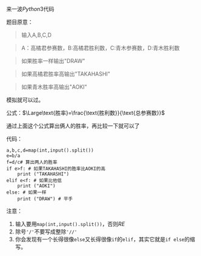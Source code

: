 来一波$Python3$代码

题目原意：
> 输入A,B,C,D

> A：高橘君参赛数，B:高橘君胜利数，C:青木参赛数，D:青木胜利数

> 如果胜率一样输出"DRAW"

> 如果高橘君胜率高输出"TAKAHASHI"

> 如果青木胜率高输出"AOKI"

模拟就可以过。

公式：$\Large\text{胜率}=\frac{\text{胜利数}}{\text{总参赛数}}$

通过上面这个公式算出俩人的胜率，再比较一下就可以了

代码：
```
a,b,c,d=map(int,input().split())
e=b/a
f=d/c# 算出两人的胜率
if e>f: # 如果TAKAHASHI的胜率比AOKI的高
    print ("TAKAHASHI")
elif e<f: # 如果比他低
    print ("AOKI")
else: # 如果一样
    print ("DRAW") # 平手
```
注意：
1. 输入要用``map(int,input().split())``，否则$RE$
2. 除号``'/'``不要写成整除``'//'``
3. 你会发现有一个长得很像``else``又长得很像``if``的``elif``，其实它就是``if else``的缩写。